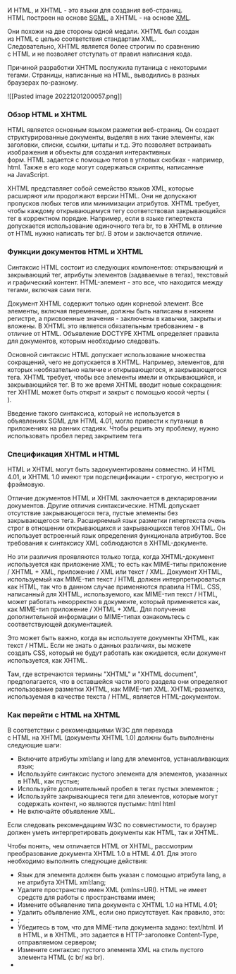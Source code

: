 И HTML, и XHTML - это языки для создания веб-страниц. 
HTML построен на основе [SGML](https://ru.wikipedia.org/wiki/SGML), а XHTML - на основе [XML](https://ru.wikipedia.org/wiki/XML). 

Они похожи на две стороны одной медали. XHTML был создан из HTML с целью соответствия стандартам XML. Следовательно, XHTML является более строгим по сравнению с HTML и не позволяет отступать от правил написания кода.

Причиной разработки XHTML послужила путаница с некоторыми тегами. Страницы, написанные на HTML, выводились в разных браузерах по-разному.

![[Pasted image 20221201200057.png]]

### Обзор HTML и XHTML

HTML является основным языком разметки веб-страниц. Он создает структурированные документы, выделяя в них такие элементы, как заголовки, списки, ссылки, цитаты и т.д. Это позволяет встраивать изображения и объекты для создания интерактивных форм. HTML задается с помощью тегов в угловых скобках - например, html. Также в его коде могут содержаться скрипты, написанные на JavaScript.

XHTML представляет собой семейство языков XML, которые расширяют или продолжают версии HTML. Они не допускают пропусков любых тегов или минимизации атрибутов. XHTML требует, чтобы каждому открывающемуся тегу соответствовал закрывающийся тег в корректном порядке. Например, если в языке гипертекста допускается использование одиночного тега br, то в XHTML в отличие от HTML нужно написать тег br/. В этом и заключается отличие.

### Функции документов HTML и XHTML

Синтаксис HTML состоит из следующих компонентов: открывающий и закрывающий тег, атрибуты элементов (задаваемые в тегах), текстовый и графический контент. HTML-элемент - это все, что находится между тегами, включая сами теги.

Документ XHTML содержит только один корневой элемент. Все элементы, включая переменные, должны быть написаны в нижнем регистре, а присвоенные значения - заключены в кавычки, закрыты и вложены. В XHTML это является обязательным требованием - в отличие от HTML. Объявление DOCTYPE XHTML определяет правила для документов, которым необходимо следовать.

Основной синтаксис HTML допускает использование множества сокращений, чего не допускается в XHTML. Например, элементов, для которых необязательно наличие и открывающегося, и закрывающегося тега. XHTML требует, чтобы все элементы имели и открывающийся, и закрывающийся тег. В то же время XHTML вводит новые сокращения: тег XHTML может быть открыт и закрыт с помощью косой черты (<br/>).

Введение такого синтаксиса, который не используется в объявлениях SGML для HTML 4.01, могло привести к путанице в приложениях на ранних стадиях. Чтобы решить эту проблему, нужно использовать пробел перед закрытием тега

### Спецификация XHTML и HTML

HTML и XHTML могут быть задокументированы совместно. И HTML 4.01, и XHTML 1.0 имеют три подспецификации - строгую, нестрогую и фрэймовую. 

Отличие документов HTML и XHTML заключается в декларировании документов. 
Другие отличия синтаксические. HTML допускает отсутствие закрывающегося тега, пустые элементы без закрывающегося тега. Расширяемый язык разметки гипертекста очень строг в отношении открывающихся и закрывающихся тегов XHTML. Он использует встроенный язык определения функционала атрибутов. Все требования к синтаксису XML соблюдаются в XHTML-документе.

Но эти различия проявляются только тогда, когда XHTML-документ используется как приложение XML; то есть как MIME-типы приложение / XHTML + XML, приложение / XML или текст / XML. Документ XHTML, используемый как MIME-тип текст / HTML должен интерпретироваться как HTML, так что в данном случае применяются правила HTML. CSS, написанный для XHTML, используемого, как MIME-тип текст / HTML, может работать некорректно в документе, который применяется как, как MIME-тип приложение / XHTML + XML. Для получения дополнительной информации о MIME-типах ознакомьтесь с соответствующей документацией.

Это может быть важно, когда вы используете документы XHTML, как текст / HTML. Если не знать о данных различиях, вы можете создать CSS, который не будут работать как ожидается, если документ используется, как XHTML.

Там, где встречаются термины "XHTML" и "XHTML document", предполагается, что в оставшейся части этого раздела они определяют использование разметки XHTML, как MIME-тип XML. XHTML-разметка, используемая в качестве текста / HTML, является HTML-документом.


### Как перейти с HTML на XHTML

В соответствии с рекомендациями W3C для перехода с HTML на XHTML (документы XHTML 1.0) должны быть выполнены следующие шаги:

-   Включите атрибуты xml:lang и lang для элементов, устанавливающих язык;
-   Используйте синтаксис пустого элемента для элементов, указанных в HTML, как пустые;
-   Используйте дополнительный пробел в тегах пустых элементов: <html />;
-   Используйте закрывающиеся теги для элементов, которые могут содержать контент, но являются пустыми: html html
- Не включайте объявление XML.

Если следовать рекомендациям W3C по совместимости, то браузер должен уметь интерпретировать документы как HTML, так и XHTML.

Чтобы понять, чем отличается HTML от XHTML, рассмотрим преобразование документа XHTML 1.0 в HTML 4.01. Для этого необходимо выполнить следующие действия:

-   Язык для элемента должен быть указан с помощью атрибута lang, а не атрибута XHTML xml:lang;
-   Удалите пространство имен XML (xmlns=URI). HTML не имеет средств для работы с пространствами имен;
-   Измените объявление типа документа с XHTML 1.0 на HTML 4.01;
-   Удалить объявление XML, если оно присутствует. Как правило, это: 
- <?xml version="1.0" encoding="utf-8"?>;
-   Убедитесь в том, что для MIME-типа документа задано: text/html. И в HTML, и в XHTML, это задается в HTTP-заголовке Content-Type, отправляемом сервером;
-   Измените синтаксис пустого элемента XML на стиль пустого элемента HTML (с br/ на br).
- 
